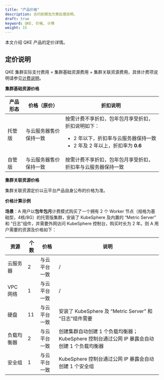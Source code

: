 ```yaml
---
title: "产品价格"
description: 合约到期及欠费处理说明。
draft: true
keyword: QKE, 价格, 计费
weight: 15
---
```


本文介绍 QKE 产品的定价详情。

## 定价说明

QKE 集群实际支付费用 = 集群基础资源费用 + 集群关联资源费用，具体计费项说明请参见[计费说明](../bill_des/)。

**集群基础资源价格**

| 产品形态 | 价格（原价）           | 折扣说明                                                     |
| -------- | ---------------------- | ------------------------------------------------------------ |
| 托管版   | 与云服务器售价保持一致 | 按需计费不享折扣，包年包月享受折扣，折扣说明如下：<br><ul><li>2 年以下，折扣率与云服务器保持一致</li><li>2 年及 2 年以上，折扣率为 **0.6**</li></ul> |
| 自管版   | 与云服务器售价保持一致 | 按需计费不享折扣，包年包月享受折扣，折扣率与云服务器保持一致 |

**集群关联资源价格**

集群关联资源定价以云平台产品自身公布的价格为准。

**价格计算示例**

**场景**：A 用户以**包年包月**计费模式购买了一个拥有 2 个 Worker 节点（规格为基础型，4核/8G）的托管版集群，安装了 KubeSphere 及内置的 “Metric Server” 和 “日志”组件，并需要外网访问 KubeSphere 控制台，购买时长为 2 年。则 A 用户需要的资源及价格如下：

| 资源       | 个数 | 价格         | 说明                                                         |
| ---------- | ---- | ------------ | ------------------------------------------------------------ |
| 云服务器   | 2    | 与云平台一致 | /                                                            |
| VPC 网络   | 1    | 与云平台一致 | /                                                            |
| 硬盘       | 11   | 与云平台一致 | 安装了 KubeSphere 及  “Metric Server” 和 “日志”组件需要      |
| 负载均衡器 | 2    | 与云平台一致 | 创建集群自动创建 1 个负载均衡器；KubeSphere 控制台通过公网 IP 暴露会自动创建 1 个负载均衡器 |
| 安全组     | 1    | 与云平台一致 | KubeSphere 控制台通过公网 IP 暴露会自动创建 1 个安全组       |

